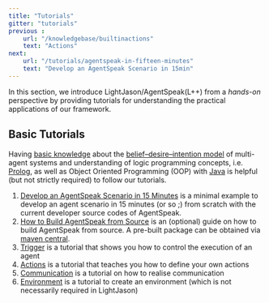 ```yaml
---
title: "Tutorials"
gitter: "tutorials"
previous :
    url: "/knowledgebase/builtinactions"
    text: "Actions"
next:
    url: "/tutorials/agentspeak-in-fifteen-minutes"
    text: "Develop an AgentSpeak Scenario in 15min"
---
```


In this section, we introduce LightJason/AgentSpeak(L++) from a *hands-on* perspective by providing tutorials for understanding the practical applications of our framework.

<!--more-->

## Basic Tutorials

Having [basic knowledge](/knowledgebase) about the [belief–desire–intention model](https://en.wikipedia.org/wiki/Belief%E2%80%93desire%E2%80%93intention_software_model) of multi-agent systems and understanding of logic programming concepts, i.e. [Prolog](https://en.wikipedia.org/wiki/Prolog), as well as Object Oriented Programming (OOP) with [Java](https://docs.oracle.com/javase/tutorial/) is helpful (but not strictly required) to follow our tutorials.


1. [Develop an AgentSpeak Scenario in 15 Minutes](agentspeak-in-fifteen-minutes) is a minimal example to develop an agent scenario in 15 minutes (or so ;) from scratch with the current developer source codes of AgentSpeak.
2. [How to Build AgentSpeak from Source](buildagentspeak) is an (optional) guide on how to build AgentSpeak from source. A pre-built package can be obtained via [maven central](http://search.maven.org/#search%7Cga%7C1%7Ca%3A%22agentspeak%22%20g%3A%22org.lightjason%22).
3. [Trigger](trigger) is a tutorial that shows you how to control the execution of an agent
4. [Actions](actions) is a tutorial that teaches you how to define your own actions
5. [Communication](communication) is a tutorial on how to realise communication
6. [Environment](environment) is a tutorial to create an environment (which is not necessarily required in LightJason)


